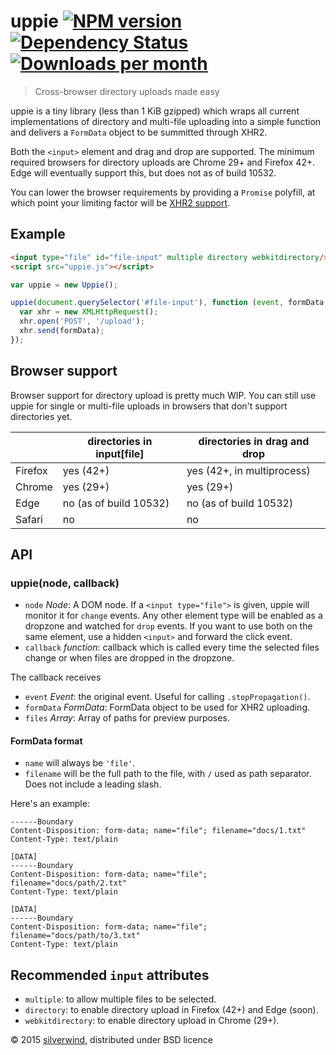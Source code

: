 # uppie [![NPM version](https://img.shields.io/npm/v/uppie.svg?style=flat)](https://www.npmjs.org/package/uppie) [![Dependency Status](http://img.shields.io/david/silverwind/uppie.svg?style=flat)](https://david-dm.org/silverwind/uppie) [![Downloads per month](http://img.shields.io/npm/dm/uppie.svg?style=flat)](https://www.npmjs.org/package/uppie)
> Cross-browser directory uploads made easy

uppie is a tiny library (less than 1 KiB gzipped) which wraps all current implementations of directory and multi-file uploading into a simple function and delivers a `FormData` object to be summitted through XHR2.

Both the `<input>` element and drag and drop are supported. The minimum required browsers for directory uploads are Chrome 29+ and Firefox 42+. Edge will eventually support this, but does not as of build 10532.

You can lower the browser requirements by providing a `Promise` polyfill, at which point your limiting factor will be [XHR2 support](http://caniuse.com/#feat=xhr2).

## Example
```html
<input type="file" id="file-input" multiple directory webkitdirectory/>
<script src="uppie.js"></script>
```
```js
var uppie = new Uppie();

uppie(document.querySelector('#file-input'), function (event, formData, files) {
  var xhr = new XMLHttpRequest();
  xhr.open('POST', '/upload');
  xhr.send(formData);
});
```

## Browser support

Browser support for directory upload is pretty much WIP. You can still use uppie for single or multi-file uploads in browsers that don't support directories yet.

|         | directories in input[file] | directories in drag and drop |
|---------|----------------------------|------------------------------|
| Firefox | yes (42+)                  | yes (42+, in multiprocess)   |
| Chrome  | yes (29+)                  | yes (29+)                    |
| Edge    | no (as of build 10532)     | no (as of build 10532)       |
| Safari  | no                         | no                           |


## API
### uppie(node, callback)
- `node` *Node*: A DOM node. If a `<input type="file">` is given, uppie will monitor it for `change` events. Any other element type will be enabled as a dropzone and watched for `drop` events. If you want to use both on the same element, use a hidden `<input>` and forward the click event.
- `callback` *function*: callback which is called every time the selected files change or when files are dropped in the dropzone.

The callback receives

- `event` *Event*: the original event. Useful for calling `.stopPropagation()`.
- `formData` *FormData*: FormData object to be used for XHR2 uploading.
- `files` *Array*: Array of paths for preview purposes.

#### FormData format

- `name` will always be `'file'`.
- `filename` will be the full path to the file, with `/` used as path separator. Does not include a leading slash.

Here's an example:
```
------Boundary
Content-Disposition: form-data; name="file"; filename="docs/1.txt"
Content-Type: text/plain

[DATA]
------Boundary
Content-Disposition: form-data; name="file"; filename="docs/path/2.txt"
Content-Type: text/plain

[DATA]
------Boundary
Content-Disposition: form-data; name="file"; filename="docs/path/to/3.txt"
Content-Type: text/plain
```

## Recommended `input` attributes

- `multiple`: to allow multiple files to be selected.
- `directory`: to enable directory upload in Firefox (42+) and Edge (soon).
- `webkitdirectory`: to enable directory upload in Chrome (29+).

© 2015 [silverwind](https://github.com/silverwind), distributed under BSD licence
